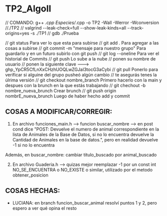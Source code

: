 # TP2_AlgoII

// COMANDO: g++ *.cpp Especies/*.cpp -o TP2 -Wall -Werror -Wconversion
//./TP2
// valgrind --leak-check=full --show-leak-kinds=all --track-origins=yes -s ./TP1
// gdb ./Prueba

// git status                                   Para ver lo que esta para subirse
// git add .                                    Para agregar a las cosas a subirse
// git commit -m "mensaje para nuestro grupo"   Para guardarlo y en un futuro subirlo con git push
// git log --oneline                            Para ver el historial de Commits
// git push                                     Lo sube a la nube 
//          ponen su nombre de usuario
//          ponen la siguiente clave --->  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
// git pull                                     Ponerlo para verificar si alguine del grupo pusheó algún cambio
//                                              te asegurás tenes la úlrima versión
// git checkout nombre_branch                   Primero hacerlo con la main y despues con la brunch en la que estás trabajando
// git chechout -b nombre_nueva_brunch          Crear brunch
// git push origin nombrE_nueva_brunch          Luego de haber hecho add y commit

## COSAS A MODIFICAR/CORREGIR:

1. En archivo funciones_main.h --> funcion buscar_nombre --> en post cond dice "POST: Devuelve el numero de animal correspondiente en la lista de Animales de la Base de Datos, si no lo encuentra devuelve la Cantidad de Animales en la base de datos.", pero en realidad devuelve -1 si no lo encuentra 

Además, en buscar_nombre: cambiar titulo_buscado por animal_buscado

2. En archivo Guaderia.h --> quizas mejor reemplazar -1 por un const int NO_SE_ENCUENTRA o NO_EXISTE o similar, utilizado por el metodo obtener_posicion


## COSAS HECHAS:

* LUCIANA: en branch funcion_buscar_animal resolví puntos 1 y 2, pero espero a ver qué opina el resto
